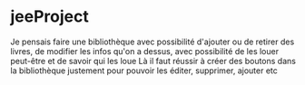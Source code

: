 # jeeProject
Je pensais faire une bibliothèque avec possibilité d'ajouter ou de retirer des livres, de modifier les infos qu'on a dessus,
avec possibilité de les louer peut-être et de savoir qui les loue
Là il faut réussir à créer des boutons dans la bibliothèque justement pour pouvoir les éditer, supprimer, ajouter etc
